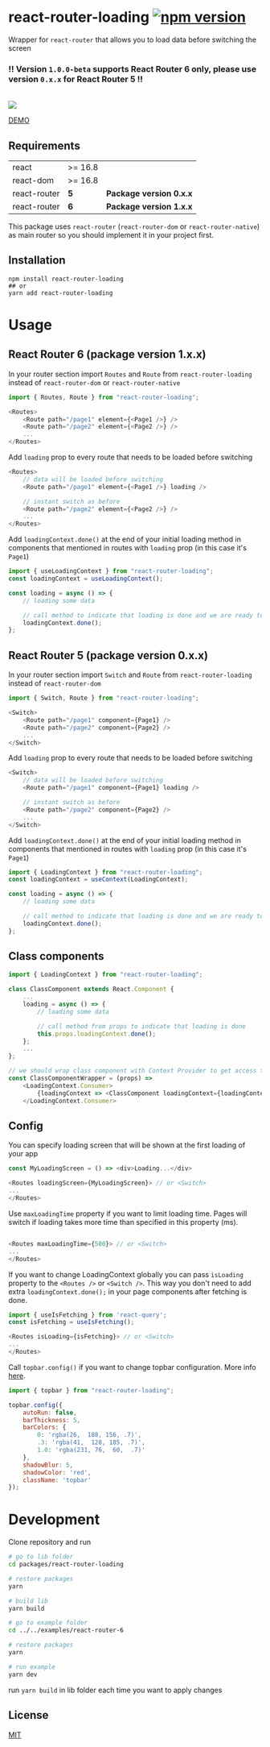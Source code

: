 # react-router-loading [![npm version](https://badge.fury.io/js/react-router-loading.svg)](https://badge.fury.io/js/react-router-loading)

Wrapper for `react-router` that allows you to load data before switching the screen  

### ‼️ Version `1.0.0-beta` supports React Router 6 only, please use version `0.x.x` for React Router 5 ‼️

\
![](example.gif)

<a href="https://codesandbox.io/s/react-router-loading-demo-sguvm" target="_blank">DEMO</a>

## Requirements

|  |  |  |
| ------------ | ------- | --- |
| react        | >= 16.8 |     |
| react-dom    | >= 16.8 |     |
| react-router | **5**       |  **Package version 0.x.x**  |
| react-router | **6**       |  **Package version  1.x.x**  |

This package uses `react-router` (`react-router-dom` or `react-router-native`) as main router so you should implement it in your project first.

## Installation

```console
npm install react-router-loading
## or
yarn add react-router-loading
```
# Usage
## React Router 6 (package version 1.x.x)

In your router section import `Routes` and `Route` from `react-router-loading` instead of `react-router-dom` or `react-router-native`
```js
import { Routes, Route } from "react-router-loading";

<Routes>
    <Route path="/page1" element={<Page1 />} />
    <Route path="/page2" element={<Page2 />} />
    ...
</Routes>
```

Add `loading` prop to every route that needs to be loaded before switching
```js
<Routes>
    // data will be loaded before switching
    <Route path="/page1" element={<Page1 />} loading />

    // instant switch as before
    <Route path="/page2" element={<Page2 />} />
    ...
</Routes>
```

Add `loadingContext.done()` at the end of your initial loading method in components that mentioned in routes with `loading` prop (in this case it's `Page1`)
```js
import { useLoadingContext } from "react-router-loading";
const loadingContext = useLoadingContext();

const loading = async () => {
    // loading some data

    // call method to indicate that loading is done and we are ready to switch
    loadingContext.done();
};
```

## React Router 5 (package version 0.x.x)

In your router section import `Switch` and `Route` from `react-router-loading` instead of `react-router-dom`
```js
import { Switch, Route } from "react-router-loading";

<Switch>
    <Route path="/page1" component={Page1} />
    <Route path="/page2" component={Page2} />
    ...
</Switch>
```

Add `loading` prop to every route that needs to be loaded before switching
```js
<Switch>
    // data will be loaded before switching
    <Route path="/page1" component={Page1} loading />

    // instant switch as before
    <Route path="/page2" component={Page2} />
    ...
</Switch>
```

Add `loadingContext.done()` at the end of your initial loading method in components that mentioned in routes with `loading` prop (in this case it's `Page1`)
```js
import { LoadingContext } from "react-router-loading";
const loadingContext = useContext(LoadingContext);

const loading = async () => {
    // loading some data

    // call method to indicate that loading is done and we are ready to switch
    loadingContext.done();
};
```
## Class components
```js
import { LoadingContext } from "react-router-loading";

class ClassComponent extends React.Component {
    ...
    loading = async () => {
        // loading some data

        // call method from props to indicate that loading is done
        this.props.loadingContext.done();
    };
    ...
};

// we should wrap class component with Context Provider to get access to loading methods
const ClassComponentWrapper = (props) =>
    <LoadingContext.Consumer>
        {loadingContext => <ClassComponent loadingContext={loadingContext} {...props} />}
    </LoadingContext.Consumer>

```

## Config

You can specify loading screen that will be shown at the first loading of your app
```js
const MyLoadingScreen = () => <div>Loading...</div>

<Routes loadingScreen={MyLoadingScreen}> // or <Switch>
...
</Routes>
```

Use `maxLoadingTime` property if you want to limit loading time. Pages will switch if loading takes more time than specified in this property (ms).
```js

<Routes maxLoadingTime={500}> // or <Switch>
...
</Routes>
```

If you want to change LoadingContext globally you can pass `isLoading` property to the `<Routes />` or `<Switch />`. This way you don't need to add extra `loadingContext.done();` in your page components after fetching is done.
```js
import { useIsFetching } from 'react-query';
const isFetching = useIsFetching();

<Routes isLoading={isFetching}> // or <Switch>
...
</Routes>
```

Call `topbar.config()` if you want to change topbar configuration. More info <a href="http://buunguyen.github.io/topbar/" target="_blank">here</a>.
```js
import { topbar } from "react-router-loading";

topbar.config({
    autoRun: false,
    barThickness: 5,
    barColors: {
        0: 'rgba(26,  188, 156, .7)',
        .3: 'rgba(41,  128, 185, .7)',
        1.0: 'rgba(231, 76,  60,  .7)'
    },
    shadowBlur: 5,
    shadowColor: 'red',
    className: 'topbar'
});
```
# Development

Clone repository and run
```sh
# go to lib folder
cd packages/react-router-loading

# restore packages
yarn

# build lib
yarn build

# go to example folder
cd ../../examples/react-router-6

# restore packages
yarn

# run example
yarn dev
```

run `yarn build` in lib folder each time you want to apply changes

## License

[MIT](./LICENSE)
